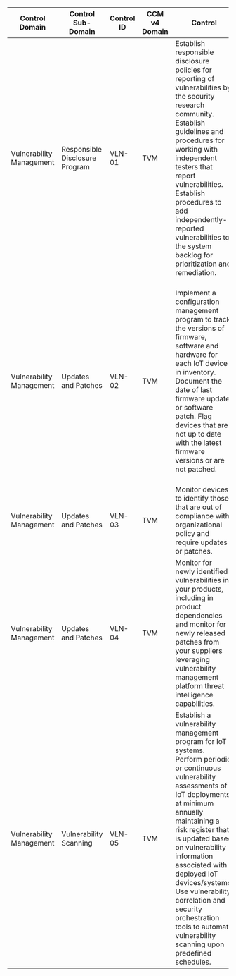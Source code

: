 | Control Domain           | Control Sub-Domain             | Control ID | CCM v4<br>Domain<br> | Control                                                                                                                                                                                                                                                                                                                                                                                                                 | Confidentiality | Integrity | Availability | Additional Direction                                                                                                                                                                                                                                                                                                                                                                                                                                                                                                                                                                                                                                                                                                                                                                      | References                                                                                                                                                                                                                                                                                                                                                                                                                                                                                                                                                        | Control<br>Type | Man<br>Auto<br>Semi | Freq | Device | Network | Gateway | Cloud Service |
| ------------------------ | ------------------------------ | ---------- | -------------------- | ----------------------------------------------------------------------------------------------------------------------------------------------------------------------------------------------------------------------------------------------------------------------------------------------------------------------------------------------------------------------------------------------------------------------- | --------------- | --------- | ------------ | ----------------------------------------------------------------------------------------------------------------------------------------------------------------------------------------------------------------------------------------------------------------------------------------------------------------------------------------------------------------------------------------------------------------------------------------------------------------------------------------------------------------------------------------------------------------------------------------------------------------------------------------------------------------------------------------------------------------------------------------------------------------------------------------- | ----------------------------------------------------------------------------------------------------------------------------------------------------------------------------------------------------------------------------------------------------------------------------------------------------------------------------------------------------------------------------------------------------------------------------------------------------------------------------------------------------------------------------------------------------------------- | --------------- | ------------------- | ---- | ------ | ------- | ------- | ------------- |
| Vulnerability Management | Responsible Disclosure Program | VLN-01     | TVM                  | Establish responsible disclosure policies for reporting of vulnerabilities by the security research community. Establish guidelines and procedures for working with independent testers that report vulnerabilities. Establish procedures to add independently-reported vulnerabilities to the system backlog for prioritization and remediation.                                                                       | Medium          | Medium    | Medium       | Goals of vulnerability disclosure should be to to reduce risk by remediating vulnerabilities and informing users, minimizing harm and cost, providing sufficient information to users so that they can understand the risk, and setting expectations about cooperation and coordination.                                                                                                                                                                                                                                                                                                                                                                                                                                                                                                  | Revision - ISO/IEC 29147:2018 Information technology -- Security techniques -- Vulnerability disclosure<br>https://www.iso.org/standard/72311.html<br><br>Disclose.io<br>https://github.com/disclose/                                                                                                                                                                                                                                                                                                                                                             | C               | M                   | E    | TRUE   | TRUE    | TRUE    | TRUE          |
| Vulnerability Management | Updates and Patches            | VLN-02     | TVM                  | Implement a configuration management program to track the versions of firmware, software and hardware for each IoT device in inventory. Document the date of last firmware update or software patch. Flag devices that are not up to date with the latest firmware versions or are not patched.                                                                                                                         | Medium          | Medium    | Medium       | The interval of validation is dependent on the criticality of the update and the threats associated with the IoT device. IoT devices can quickly become out of date and need regular security patching, software updates, and even firmware updates. This poses challenges in managing the life cycle of large IoT devices. Often software and firmware updates are expected to be a low-cost process and be done remotely via wireless. Unfortunately, the software update over the air (SOTA), and firmware update over the air (FOTA), sometimes pose security challenges such as unauthorized software and firmware, man-in-the-middle-attack, and software corruption during the update process.                                                                                     | Linux Foundation: SOTA Solution FOTA Solution for AGL<br>https://events19.linuxfoundation.org/wp-content/uploads/2018/07/ALS19\_AGL\_RAUC\_AS\_SOTA\_FOTA\_SOLUTION\_v1r01.pdf                                                                                                                                                                                                                                                                                                                                                                                    | D               | A                   | E    | TRUE   |         | TRUE    |               |
| Vulnerability Management | Updates and Patches            | VLN-03     | TVM                  | Monitor devices to identify those that are out of compliance with organizational policy and require updates or patches.                                                                                                                                                                                                                                                                                                 | Medium          | Medium    | Medium       | Vulnerability or baseline security scanning can identify which devices need to be addressed.                                                                                                                                                                                                                                                                                                                                                                                                                                                                                                                                                                                                                                                                                              | HITRUST CSF V9.3.1<br>https://hitrustalliance.net/content/uploads/HITRUST\_CSFv9\_3\_1\_OLIR\_Submission.xlsx                                                                                                                                                                                                                                                                                                                                                                                                                                                     | D               | A                   | C    | TRUE   |         | TRUE    |               |
| Vulnerability Management | Updates and Patches            | VLN-04     | TVM                  | Monitor for newly identified vulnerabilities in your products, including in product dependencies and monitor for newly released patches from your suppliers leveraging vulnerability management platform threat intelligence capabilities.<br>                                                                                                                                                                          | Low             | Low       | Low          | A vulnerability scanner with an up-to-date knowledge base can help detect whether devices are exposed to new and emerging risks.                                                                                                                                                                                                                                                                                                                                                                                                                                                                                                                                                                                                                                                          | NISTIR 8259 Foundational Cybersecurity Activities for IoT Device Manufacturers: https://nvlpubs.nist.gov/nistpubs/ir/2020/NIST.IR.8259.pdf<br><br>Considerations for Managing Internet of Things (IoT) Cybersecurity and Privacy Risks: https://nvlpubs.nist.gov/nistpubs/ir/2019/NIST.IR.8228.pdf<br><br>Enterprise IoT Vulnerability Management: https://www.optiv.com/explore-optiv-insights/downloads/enterprise-iot-vulnerability-management-part-1<br><br>CISA Known Exploite Vulnerabilities: https://www.cisa.gov/known-exploited-vulnerabilities-catalog | D               | S                   | C    | TRUE   |         | TRUE    | TRUE          |
| Vulnerability Management | Vulnerability Scanning         | VLN-05     | TVM                  | Establish a vulnerability management program for IoT systems. Perform periodic or continuous vulnerability assessments of IoT deployments at minimum annually maintaining a risk register that is updated based on vulnerability information associated with deployed IoT devices/systems. Use vulnerability correlation and security orchestration tools to automate vulnerability scanning upon predefined schedules. | Medium          | Medium    | Medium       | Track the protocols in use within your system and ensure that libraries are updated within a timely manner when updates are made to the underlying specifications. Use security orchestration tooling such as OWASP's DefectDojo to integrate results into a central location and define scanning cadence scheduling.<br><br>Monitor sources such as MITREs Common Vulnerabilities and Exposures (CVE) which publishes vulnerabilities through the National Vulnerability Database (NVD): https://nvd.nist.gov/download.cfm. Also, use the Common Vulnerability Scoring System (CVSS) which assigns ratings for IT vulnerabilities. Participate in industry specific Information Sharing and Analysis Centers (ISACs) that share information on attacks across manufacturer stakeholders. | OWASP DefectDojo<br>https://owasp.org/www-project-defectdojo/<br><br>MITREs Common Vulnerabilities and Exposures (CVE) which publishes vulnerabilities through the National Vulnerability Database (NVD)<br>https://nvd.nist.gov/download.cfm                                                                                                                                                                                                                                                                                                                     | P               | M                   | C    | TRUE   |         | TRUE    | TRUE          |
